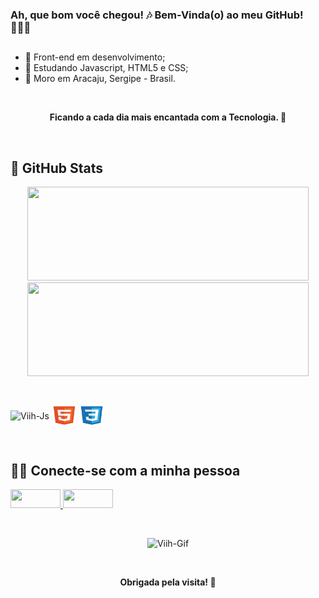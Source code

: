 ### Ah, que bom você chegou! 🎶 Bem-Vinda(o) ao meu GitHub! 👩🏽‍💻

##

- 🔭 Front-end em desenvolvimento;
- 🌱 Estudando Javascript, HTML5 e CSS;
- 📌 Moro em Aracaju, Sergipe - Brasil.

&nbsp;
&nbsp;

<div align="center">
    <strong>Ficando a cada dia mais encantada com a Tecnologia. 🤩</strong> 
</div>

&nbsp;
&nbsp;

## 💫 GitHub Stats   
<div align="center">
    <a href="https://github.com/VictoriaMagalhaes"></a>
    <img height="150" width="450" src="https://github-readme-stats.vercel.app/api?username=VictoriaMagalhaes&show_icons=true&theme=dracula&include_all_commits=true&count_private=true&link=https://github.com/VictoriaMagalhaes"/>
    <img height="150" width="450" src="https://github-readme-stats.vercel.app/api/top-langs/?username=VictoriaMagalhaes&layout=compact&langs_count=16&theme=dracula&link=https://github.com/VictoriaMagalhaes"/>
</div>

&nbsp;
&nbsp;

<div style="display: inline_block">
    <img align="center" alt="Viih-Js" height="30" width="80" src="https://img.shields.io/badge/JavaScript-F7DF1E?style=for-the-badge&logo=javascript&logoColor=black">
    <img align="center" alt="Viih-HTML" height="30" width="40" src="https://raw.githubusercontent.com/devicons/devicon/master/icons/html5/html5-original.svg">
    <img align="center" alt="Viih-CSS" height="30" width="40" src="https://raw.githubusercontent.com/devicons/devicon/master/icons/css3/css3-original.svg">
</div>

&nbsp;
&nbsp;

## 🤝🏻 Conecte-se com a minha pessoa
<div>
    <a href="https://www.linkedin.com/in/victoria-magalhaes/">
        <img height="30" width="80" src="https://img.shields.io/badge/-LinkedIn-511281?style=flat&logo=linkedin&logoColor=white">
    </a>
    <a href = "mailto:macenavih@gmail.com">
        <img height="30" width="80" src="https://img.shields.io/badge/-Gmail-%23333?style=flat&logo=gmail&logoColor=white"> 
    </a>
</div>

&nbsp;
&nbsp;

<div align="center">
    <img alt="Viih-Gif" height="400" width="400" src="https://user-images.githubusercontent.com/88872981/133612032-6c0fdb94-a270-4f8e-856b-5c3c8737979c.gif">
</div>

&nbsp;
&nbsp;

<div align="center">
    <strong> Obrigada pela visita! 🌻</strong>
</div>

&nbsp;
&nbsp;
